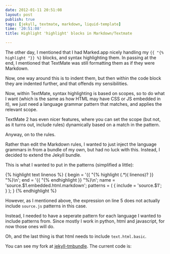 ```yaml
---
date: 2012-01-11 20:51:08
layout: post
publish: true
tags: [jekyll, textmate, markdown, liquid-template]
time: '20:51:08'
title: Highlight 'highlight' blocks in Markdown/Textmate

---
```



The other day, I mentioned that I had Marked.app nicely handling my ``{{ "{% highlight "}} %}`` blocks, and syntax highlighting them. In passing at the end, I mentioned that TextMate was still formatting them as if they were Markdown.

Now, one way around this is to indent them, but then within the code block they are indented further, and that offends my sensibilities.

Now, within TextMate, syntax highlighting is based on scopes, so to do what I want (which is the same as how HTML may have CSS or JS embedded in it), we just need a language grammar pattern that matches, and applies the relevant scope.

TextMate 2 has even nicer features, where you can set the scope (but not, as it turns out, include rules) dynamically based on a match in the pattern.

Anyway, on to the rules.

Rather than edit the Markdown rules, I wanted to just inject the language grammars in from a bundle of my own, but had no luck with this. Instead, I decided to extend the Jekyll bundle.

This is what I wanted to put in the patterns (simplified a little):

{% highlight text linenos %}
{
  begin = '{{ "\{% highlight (.*)( linenos)? }} "%\}\n';
  end = '{{ "\{% endhighlight }} "%\}\n';
  name = 'source.$1.embedded.html.markdown';
  patterns = ( { include = 'source.$1'; } );
}
{% endhighlight %}

However, as I mentioned above, the expression on line 5 does not actually include `source.js` patterns in this case.

Instead, I needed to have a seperate pattern for each language I wanted to include patterns from. Since mostly I work in python, html and javascript, for now those ones will do.

Oh, and the last thing is that html needs to include `text.html.basic`.

You can see my fork at [jekyll-tmbundle](https://github.com/schinckel/jekyll-tmbundle). The current code is:

<script src="https://gist.github.com/1594034.js?file=file.plist"></script>